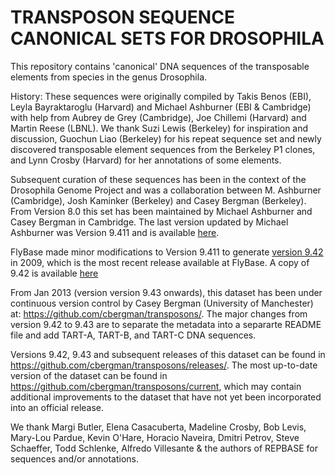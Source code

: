 TRANSPOSON SEQUENCE CANONICAL SETS FOR DROSOPHILA
===========

This repository contains 'canonical' DNA sequences of the transposable 
elements from species in the genus Drosophila.

History: These sequences were originally compiled by Takis Benos (EBI),
Leyla Bayraktaroglu (Harvard) and Michael Ashburner (EBI & Cambridge)
with help from Aubrey de Grey (Cambridge), Joe Chillemi (Harvard) and
Martin Reese (LBNL). We thank Suzi Lewis (Berkeley) for inspiration and
discussion, Guochun Liao (Berkeley) for his repeat sequence set and
newly discovered transposable element sequences from the Berkeley P1
clones, and Lynn Crosby (Harvard) for her annotations of some elements.

Subsequent curation of these sequences has been in the context of the
Drosophila Genome Project and was a collaboration between M. Ashburner
(Cambridge), Josh Kaminker (Berkeley) and Casey Bergman (Berkeley).  From
Version 8.0 this set has been maintained by Michael Ashburner and Casey
Bergman in Cambridge. The last version updated by Michael Ashburner was 
Version 9.411 and is available [here](https://github.com/cbergman/transposons/blob/master/personal_communications/ashburner/transposon_sequence_set.v.9.411).

FlyBase made minor modifications to Version 9.411 to generate
[version 9.42](ftp://ftp.flybase.net/releases/FB2013_01/precomputed_files/transposons/transposon_sequence_set.embl.txt.gz) 
in 2009, which is the most recent release available at FlyBase. A copy of 
9.42 is available [here](https://github.com/cbergman/transposons/tree/master/releases/transposon_sequence_set.embl.txt)
 
From Jan 2013 (version version 9.43 onwards), this dataset has been under continuous version control
by Casey Bergman (University of Manchester) at: https://github.com/cbergman/transposons/. The major changes
from version 9.42 to 9.43 are to separate the metadata into a separarte README file and 
add TART-A, TART-B, and TART-C DNA sequences.

Versions 9.42, 9.43 and subsequent releases of this dataset can be found in 
https://github.com/cbergman/transposons/releases/. The most up-to-date version of the dataset 
can be found in https://github.com/cbergman/transposons/current, which may contain additional
improvements to the dataset that have not yet been incorporated into an official release.

We thank Margi Butler, Elena Casacuberta, Madeline Crosby, Bob Levis,
Mary-Lou Pardue, Kevin O'Hare, Horacio Naveira, Dmitri Petrov, Steve
Schaeffer, Todd Schlenke, Alfredo Villesante & the authors of REPBASE for
sequences and/or annotations.